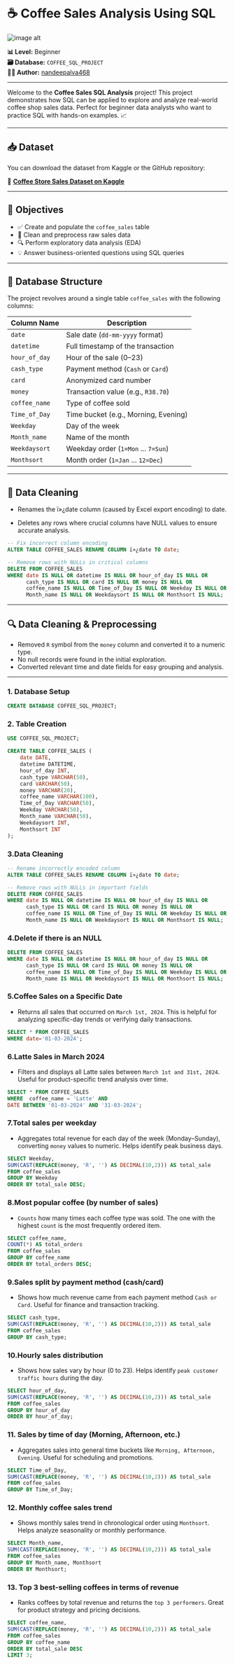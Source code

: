 # ☕ Coffee Sales Analysis Using SQL
![image alt](https://github.com/nandeepalva468/Coffee_Sales_Analysis_SQL/blob/d5f5b2fe6000ba914e22b629268d7de24f0bb148/coffeee.jpg)

**📊 Level:** Beginner  
**🗃️ Database:** `COFFEE_SQL_PROJECT`  
**👨‍💻 Author:** [nandeepalva468](https://github.com/nandeepalva468)

---

Welcome to the **Coffee Sales SQL Analysis** project! This project demonstrates how SQL can be applied to explore and analyze real-world coffee shop sales data. Perfect for beginner data analysts who want to practice SQL with hands-on examples. 📈

---

## 📥 Dataset

You can download the dataset from Kaggle or the GitHub repository:

🔗 [**Coffee Store Sales Dataset on Kaggle**](https://www.kaggle.com/datasets/reignrichard/coffee-store-sales?select=Coffe_sales.xlsx)

---

## 🎯 Objectives

- ✅ Create and populate the `coffee_sales` table  
- 🧹 Clean and preprocess raw sales data  
- 🔍 Perform exploratory data analysis (EDA)  
- 💡 Answer business-oriented questions using SQL queries

---

## 🧱 Database Structure

The project revolves around a single table `coffee_sales` with the following columns:

| Column Name     | Description                          |
|-----------------|--------------------------------------|
| `date`          | Sale date (`dd-mm-yyyy` format)      |
| `datetime`      | Full timestamp of the transaction    |
| `hour_of_day`   | Hour of the sale (0–23)              |
| `cash_type`     | Payment method (`Cash` or `Card`)    |
| `card`          | Anonymized card number               |
| `money`         | Transaction value (e.g., `R38.70`)   |
| `coffee_name`   | Type of coffee sold                  |
| `Time_of_Day`   | Time bucket (e.g., Morning, Evening) |
| `Weekday`       | Day of the week                      |
| `Month_name`    | Name of the month                    |
| `Weekdaysort`   | Weekday order (`1=Mon` ... `7=Sun`)  |
| `Monthsort`     | Month order (`1=Jan` ... `12=Dec`)   |

---

## 🧹 Data Cleaning
- Renames the ï»¿date column (caused by Excel export encoding) to date.

- Deletes any rows where crucial columns have NULL values to ensure accurate analysis.

```sql
-- Fix incorrect column encoding
ALTER TABLE COFFEE_SALES RENAME COLUMN ï»¿date TO date;

-- Remove rows with NULLs in critical columns
DELETE FROM COFFEE_SALES
WHERE date IS NULL OR datetime IS NULL OR hour_of_day IS NULL OR 
      cash_type IS NULL OR card IS NULL OR money IS NULL OR 
      coffee_name IS NULL OR Time_of_Day IS NULL OR Weekday IS NULL OR
      Month_name IS NULL OR Weekdaysort IS NULL OR Monthsort IS NULL;
```

---
## 🔍 Data Cleaning & Preprocessing

- Removed `R` symbol from the `money` column and converted it to a numeric type.
- No null records were found in the initial exploration.
- Converted relevant time and date fields for easy grouping and analysis.

---
### 1. Database Setup

```sql
CREATE DATABASE COFFEE_SQL_PROJECT;
```
### 2. Table Creation
```sql
USE COFFEE_SQL_PROJECT;

CREATE TABLE COFFEE_SALES (
    date DATE,
    datetime DATETIME,
    hour_of_day INT,
    cash_type VARCHAR(50),
    card VARCHAR(50),
    money VARCHAR(20),
    coffee_name VARCHAR(100),
    Time_of_Day VARCHAR(50),
    Weekday VARCHAR(50),
    Month_name VARCHAR(50),
    Weekdaysort INT,
    Monthsort INT
);
```
### 3.Data Cleaning
```sql
-- Rename incorrectly encoded column
ALTER TABLE COFFEE_SALES RENAME COLUMN ï»¿date TO date;

-- Remove rows with NULLs in important fields
DELETE FROM COFFEE_SALES
WHERE date IS NULL OR datetime IS NULL OR hour_of_day IS NULL OR 
      cash_type IS NULL OR card IS NULL OR money IS NULL OR 
      coffee_name IS NULL OR Time_of_Day IS NULL OR Weekday IS NULL OR
      Month_name IS NULL OR Weekdaysort IS NULL OR Monthsort IS NULL;
```
### 4.Delete if there is an NULL
```sql
DELETE FROM COFFEE_SALES
WHERE date IS NULL OR datetime IS NULL OR hour_of_day IS NULL OR 
      cash_type IS NULL OR card IS NULL OR money IS NULL OR 
      coffee_name IS NULL OR Time_of_Day IS NULL OR Weekday IS NULL OR
      Month_name IS NULL OR Weekdaysort IS NULL OR Monthsort IS NULL;
```
### 5.Coffee Sales on a Specific Date
- Returns all sales that occurred on `March 1st, 2024`. This is helpful for analyzing specific-day trends or verifying daily transactions.
```sql
SELECT * FROM COFFEE_SALES
WHERE date='01-03-2024';
```
### 6.Latte Sales in March 2024
- Filters and displays all Latte sales between `March 1st and 31st, 2024`. Useful for product-specific trend analysis over time.
```sql
SELECT * FROM COFFEE_SALES
WHERE  coffee_name = 'Latte' AND 
DATE BETWEEN '01-03-2024' AND '31-03-2024';
```
### 7.Total sales per weekday
- Aggregates total revenue for each day of the week (Monday–Sunday), converting `money` values to numeric. Helps identify peak business days.
```sql
SELECT Weekday,
SUM(CAST(REPLACE(money, 'R', '') AS DECIMAL(10,2))) AS total_sale
FROM coffee_sales
GROUP BY Weekday
ORDER BY total_sale DESC;
```
### 8.Most popular coffee (by number of sales)
- `Counts` how many times each coffee type was sold. The one with the highest `count` is the most frequently ordered item.
```sql
SELECT coffee_name,
COUNT(*) AS total_orders
FROM coffee_sales
GROUP BY coffee_name
ORDER BY total_orders DESC;
```
### 9.Sales split by payment method (cash/card)
-  Shows how much revenue came from each payment method `Cash or Card`. Useful for finance and transaction tracking.
```sql
SELECT cash_type,
SUM(CAST(REPLACE(money, 'R', '') AS DECIMAL(10,2))) AS total_sale
FROM coffee_sales
GROUP BY cash_type;
```
### 10.Hourly sales distribution
- Shows how sales vary by hour (0 to 23). Helps identify `peak customer traffic hours` during the day.
```sql
SELECT hour_of_day,
SUM(CAST(REPLACE(money, 'R', '') AS DECIMAL(10,2))) AS total_sale
FROM coffee_sales
GROUP BY hour_of_day
ORDER BY hour_of_day;
```
### 11. Sales by time of day (Morning, Afternoon, etc.)
- Aggregates sales into general time buckets like `Morning, Afternoon, Evening`. Useful for scheduling and promotions.
```sql
SELECT Time_of_Day,
SUM(CAST(REPLACE(money, 'R', '') AS DECIMAL(10,2))) AS total_sale
FROM coffee_sales
GROUP BY Time_of_Day;
```
### 12. Monthly coffee sales trend
- Shows monthly sales trend in chronological order using `Monthsort`. Helps analyze seasonality or monthly performance.
```sql
SELECT Month_name,
SUM(CAST(REPLACE(money, 'R', '') AS DECIMAL(10,2))) AS total_sale
FROM coffee_sales
GROUP BY Month_name, Monthsort
ORDER BY Monthsort;
```
### 13. Top 3 best-selling coffees in terms of revenue
-  Ranks coffees by total revenue and returns the `top 3 performers`. Great for product strategy and pricing decisions.
```sql
SELECT coffee_name,
SUM(CAST(REPLACE(money, 'R', '') AS DECIMAL(10,2))) AS total_sale
FROM coffee_sales
GROUP BY coffee_name
ORDER BY total_sale DESC
LIMIT 3;
```


